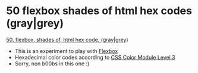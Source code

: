 50 flexbox shades of html hex codes (gray|grey)
==================

[50, flexbox, shades of, html hex code, (gray|grey)](http://nickdouille.github.io/50-flexbox-shades-of-html-hex-codes-gray-grey/)

- This is an experiment to play with [Flexbox](http://www.w3.org/TR/css3-flexbox/)
- Hexadecimal color codes according to [CSS Color Module Level 3](http://www.w3.org/TR/css3-color/)
- Sorry, non b00bs in this one :)
